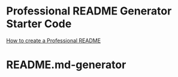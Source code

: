 # Professional README Generator Starter Code

[How to create a Professional README](https://coding-boot-camp.github.io/full-stack/github/professional-readme-guide)
# README.md-generator
